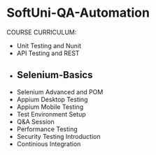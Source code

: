# SoftUni-QA-Automation

COURSE CURRICULUM:

 - Unit Testing and Nunit
 - API Testing and REST
 - ## Selenium-Basics
 - Selenium Advanced and POM
 - Appium Desktop Testing
 - Appium Mobile Testing
 - Test Environment Setup
 - Q&A Session
 - Performance Testing
 - Security Testing Introduction
 - Continious Integration
